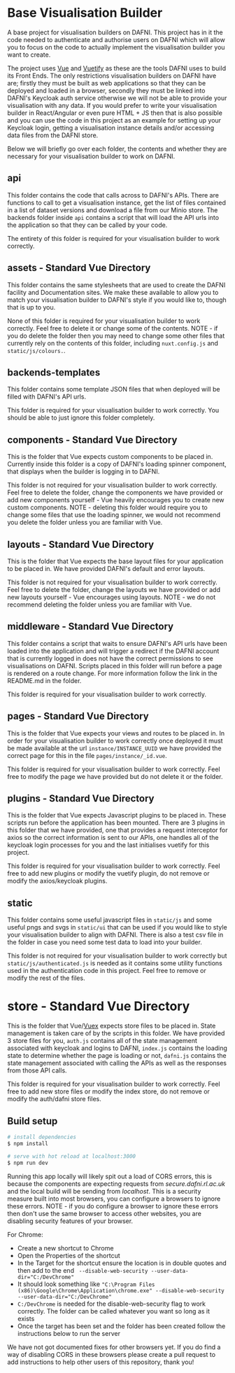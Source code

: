 # Base Visualisation Builder

A base project for visualisation builders on DAFNI. This project has in it the code needed to
authenticate and authorise users on DAFNI which will allow you to focus on the code to actually
implement the visualisation builder you want to create.

The project uses [Vue](https://v2.vuejs.org/) and [Vuetify](https://vuetifyjs.com/en/) as these
are the tools DAFNI uses to build its Front Ends. The only restrictions visualisation builders on
DAFNI have are; firstly they must be built as web applications so that they can be deployed and
loaded in a browser, secondly they must be linked into DAFNI's Keycloak auth service otherwise
we will not be able to provide your visualisation with any data. If you would prefer to write 
your visualisation builder in React/Angular or even pure HTML + JS then that is also possible 
and you can use the code in this project as an example for setting up your Keycloak login, 
getting a visualisation instance details and/or accessing data files from the DAFNI store.

Below we will briefly go over each folder, the contents and whether they are necessary for your visualisation builder to work on DAFNI.

## api

This folder contains the code that calls across to DAFNI's APIs. There are functions to call to
get a visualisation instance, get the list of files contained in a list of dataset versions and
download a file from our Minio store. The backends folder inside `api` contains a script that
will load the API urls into the application so that they can be called by your code.

The entirety of this folder is required for your visualisation builder to work correctly.

## assets - Standard Vue Directory

This folder contains the same stylesheets that are used to create the DAFNI facility and
Documentation sites. We make these available to allow you to match your visualisation builder to
DAFNI's style if you would like to, though that is up to you.

None of this folder is required for your visualisation builder to work correctly. Feel free to
delete it or change some of the contents. NOTE - if you do delete the folder then you may need
to change some other files that currently rely on the contents of this folder, including 
`nuxt.config.js` and `static/js/colours.`.

## backends-templates

This folder contains some template JSON files that when deployed will be filled with DAFNI's API
urls.

This folder is required for your visualisation builder to work correctly. You should be able to
just ignore this folder completely.

## components - Standard Vue Directory

This is the folder that Vue expects custom components to be placed in. Currently inside this 
folder is a copy of DAFNI's loading spinner component, that displays when the builder is logging 
in to DAFNI.

This folder is not required for your visualisation builder to work correctly. Feel free to 
delete the folder, change the components we have provided or add new components yourself - Vue 
heavily encourages you to create new custom components. NOTE - deleting this folder would 
require you to change some files that use the loading spinner, we would not recommend you delete 
the folder unless you are familiar with Vue.

## layouts - Standard Vue Directory

This is the folder that Vue expects the base layout files for your application to be placed in. 
We have provided DAFNI's default and error layouts.

This folder is not required for your visualisation builder to work correctly. Feel free to 
delete the folder, change the layouts we have provided or add new layouts yourself - Vue 
encourages using layouts. NOTE - we do not recommend deleting the folder unless you are familiar 
with Vue.

## middleware - Standard Vue Directory

This folder contains a script that waits to ensure DAFNI's API urls have been loaded into the 
application and will trigger a redirect if the DAFNI account that is currently logged in does 
not have the correct permissions to see visualisations on DAFNI. Scripts placed in this folder 
will run before a page is rendered on a route change. For more information follow the link in 
the README.md in the folder.

This folder is required for your visualisation builder to work correctly.

## pages - Standard Vue Directory

This is the folder that Vue expects your views and routes to be placed in. In order for your 
visualisation builder to work correctly once deployed it must be made available at the url 
`instance/INSTANCE_UUID` we have provided the correct page for this in the file 
`pages/instance/_id.vue`. 

This folder is required for your visualisation builder to work correctly. Feel free to modify 
the page we have provided but do not delete it or the folder.


## plugins - Standard Vue Directory

This is the folder that Vue expects Javascript plugins to be placed in. These scripts run before 
the application has been mounted. There are 3 plugins in this folder that we have provided, one 
that provides a request interceptor for axios so the correct information is sent to our APIs, 
one handles all of the keycloak login processes for you and the last initialises vuetify for 
this project.

This folder is required for your visualisation builder to work correctly. Feel free to add new 
plugins or modify the vuetify plugin, do not remove or modify the axios/keycloak plugins.


## static

This folder contains some useful javascript files in `static/js` and some useful pngs and svgs 
in `static/ui` that can be used if you would like to style your visualisation builder to align 
with DAFNI. There is also a test csv file in the folder in case you need some test data to load 
into your builder. 

This folder is not required for your visualisation builder to work correctly but 
`static/js/authenticated.js` is needed as it contains some utility functions used in the 
authentication code in this project. Feel free to remove or modify the rest of the files.

# store - Standard Vue Directory

This is the folder that Vue/[Vuex](https://vuex.vuejs.org/) expects store files to be placed in. 
State management is taken care of by the scripts in this folder. We have provided 3 store files 
for you, `auth.js` contains all of the state management associated with keycloak and logins to 
DAFNI, `index.js` contains the loading state to determine whether the page is loading or not, 
`dafni.js` contains the state management associated with calling the APIs as well as the 
responses from those API calls. 

This folder is required for your visualisation builder to work correctly. Feel free to add new 
store files or modify the index store, do not remove or modify the auth/dafni store files.

## Build setup

```bash
# install dependencies
$ npm install

# serve with hot reload at localhost:3000
$ npm run dev

```

Running this app locally will likely spit out a load of CORS errors, this is because the components are expecting requests from _secure.dafni.rl.ac.uk_ and the local build will be
sending from _localhost_. This is a security measure built into most browsers, you can configure a browsers to ignore these errors. NOTE - if you do configure a browser to ignore
these errors then don't use the same browser to access other websites, you are disabling security features of your browser.

For Chrome:

- Create a new shortcut to Chrome
- Open the Properties of the shortcut
- In the Target for the shortcut ensure the location is in double quotes and then add to the end ` --disable-web-security --user-data-dir="C:/DevChrome"`
- It should look something like `"C:\Program Files (x86)\Google\Chrome\Application\chrome.exe" --disable-web-security --user-data-dir="C:/DevChrome"`
- `C:/DevChrome` is needed for the disable-web-security flag to work correctly. The folder can be called whatever you want so long as it exists
- Once the target has been set and the folder has been created follow the instructions below to run the server

We have not got documented fixes for other browsers yet. If you do find a way of disabling CORS in these browsers please create a pull request to add instructions to help other users
of this repository, thank you!
